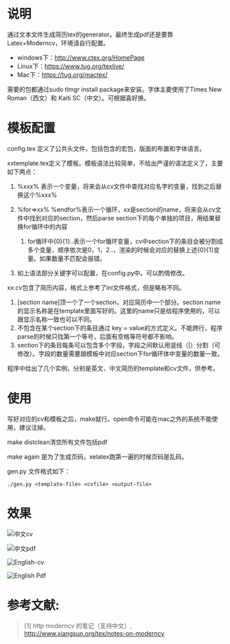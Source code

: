 # 说明

通过文本文件生成简历tex的generator。最终生成pdf还是要靠Latex+Moderncv，环境请自行配置。 

- windows下：<http://www.ctex.org/HomePage>
- Linux下：<https://www.tug.org/texlive/>
- Mac下：<https://tug.org/mactex/>

需要的包都通过sudo tlmgr install package来安装。字体主要使用了Times New Roman（西文）和 Kaiti SC（中文）。可根据喜好换。

# 模板配置

config.tex 定义了公共头文件，包括包含的宏包，版面的布置和字体语言。

xxtemplate.tex定义了模板。模板语法比较简单，不给出严谨的语法定义了，主要如下两点：

1. %xxx% 表示一个变量，将来会从cv文件中查找对应名字的变量，找到之后替换这个%xxx%
2. %for=>xx% %endfor%表示一个循环，xx是section的name，将来会从cv文件中找到对应的section，然后parse section下的每个单独的项目，用结果替换for循环中的内容

	1. for循环中{0}{1}..表示一个for循环变量，cv中section下的条目会被分割成多个变量，顺序依次是0，1，2..，渲染的时候会对应的替换上述{0}{1}变量。如果数量不匹配会报错。

3. 如上语法部分关键字可以配置，在config.py中。可以酌情修改。

xx.cv包含了简历内容，格式上参考了ini文件格式，但是略有不同。

1. [section name]顶一个了一个section，对应简历中一个部分。section name的显示名称是在template里面写好的。这里的name只是给程序使用的，可以跟显示名称一致也可以不同。
2. 不包含在某个section下的条目通过 key = value的方式定义。不能跨行，程序parse的时候只找第一个等号，后面有空格等符号都不影响。
3. section下的条目每条可以包含多个字段，字段之间默认用竖线（|）分割（可修改）。字段的数量需要跟模板中对应section下for循环体中变量的数量一致。

程序中给出了几个实例，分别是英文、中文简历的template和cv文件，供参考。


# 使用

写好对应的cv和模板之后，make就行。open命令可能在mac之外的系统不能使用，建议注掉。

make distclean清空所有文件包括pdf

make again 是为了生成页码，xelatex跑第一遍的时候页码是乱码。

gen.py 文件格式如下：

	./gen.py <template-file> <cvfile> <output-file>

# 效果

![中文cv](cv-zh.png "中文cv")

![中文pdf](pdf-zh.png "中文pdf")

![English-cv](cv-en.png "English-cv")

![English Pdf](pdf-en.png "English Pdf")

# 参考文献:

>\[1] http moderncv 的笔记（支持中文）, <http://www.xiangsun.org/tex/notes-on-moderncv>
